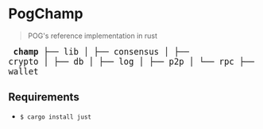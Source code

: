 # PogChamp
> POG's reference implementation in rust

<big><pre>
**champ**
  ├── lib
  │   ├── consensus
  │   ├── crypto
  │   ├── db
  │   ├── log
  │   ├── p2p
  │   └── rpc
  ├── node
  └── wallet</pre></big>


## Requirements
* `$ cargo install just`